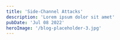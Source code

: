 ```yaml
---
title: 'Side-Channel Attacks'
description: 'Lorem ipsum dolor sit amet'
pubDate: 'Jul 08 2022'
heroImage: '/blog-placeholder-3.jpg'
---
```

